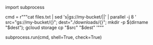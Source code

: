 import subprocess

cmd = r"""cat files.txt | sed 's|gs://my-bucket/||' | parallel -j 8 '
  src="gs://my-bucket/{}";
  dest="./downloads/{}";
  mkdir -p $(dirname "$dest");
  gcloud storage cp "$src" "$dest"
'"""

subprocess.run(cmd, shell=True, check=True)
